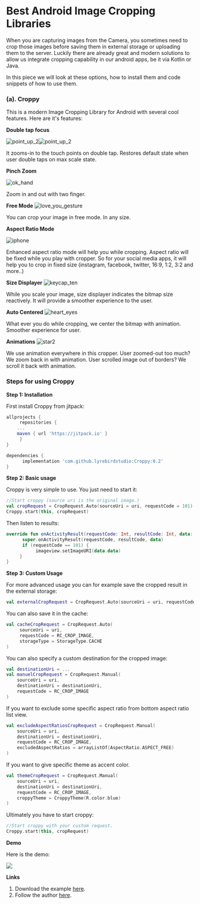# Best Android Image Cropping Libraries

When you are capturing images from the Camera, you sometimes need to crop those images before saving them in external storage or uploading them to the server. Luckily there are already great and modern solutions to allow us integrate cropping capability in our android apps, be it via Kotlin or Java.

In this piece we will look at these options, how to install them and code snippets of how to use them.


### (a). Croppy

This is a modern Image Cropping Library for Android with several cool features. Here are it's features:

**Double tap focus**

![point_up_2](https://github.githubassets.com/images/icons/emoji/unicode/1f446.png)![point_up_2](https://github.githubassets.com/images/icons/emoji/unicode/1f446.png)

It zooms-in to the touch points on double tap. Restores default state when user double taps on max scale state.

[](https://github.com/lyrebirdstudio/Croppy#pinch-zoom-)**Pinch Zoom** 

![ok_hand](https://github.githubassets.com/images/icons/emoji/unicode/1f44c.png)

Zoom in and out with two finger.

[](https://github.com/lyrebirdstudio/Croppy#free-mode-)**Free Mode** ![love_you_gesture](https://github.githubassets.com/images/icons/emoji/unicode/1f91f.png)

You can crop your image in free mode. In any size.

[](https://github.com/lyrebirdstudio/Croppy#aspect-ratio-mode-)**Aspect Ratio Mode**

![iphone](https://github.githubassets.com/images/icons/emoji/unicode/1f4f1.png)

Enhanced aspect ratio mode will help you while cropping. Aspect ratio will be fixed while you play with cropper. So for your social media apps, it will help you to crop in fixed size (instagram, facebook, twitter, 16:9, 1:2, 3:2 and more..)

[](https://github.com/lyrebirdstudio/Croppy#size-displayer-)**Size Displayer** ![keycap_ten](https://github.githubassets.com/images/icons/emoji/unicode/1f51f.png)

While you scale your image, size displayer indicates the bitmap size reactively. It will provide a smoother experience to the user.

[](https://github.com/lyrebirdstudio/Croppy#auto-centered-)**Auto Centered** ![heart_eyes](https://github.githubassets.com/images/icons/emoji/unicode/1f60d.png)

What ever you do while cropping, we center the bitmap with animation. Smoother experience for user.

[](https://github.com/lyrebirdstudio/Croppy#animations-)**Animations** ![star2](https://github.githubassets.com/images/icons/emoji/unicode/1f31f.png)

We use animation everywhere in this cropper. User zoomed-out too much? We zoom back in with animation. User scrolled image out of borders? We scroll it back with animation.

### Steps for using Croppy

**Step 1: Installation**

First install Croppy from jitpack:

```groovy
allprojects {
     repositories {
    ...
    maven { url 'https://jitpack.io' }
     }
}
```

```groovy
dependencies {
      implementation 'com.github.lyrebirdstudio:Croppy:0.2'
}
```

**Step 2: Basic usage**

Croppy is very simple to use. You just need to start it:

```kotlin
//Start croppy (source uri is the original image.)
val cropRequest = CropRequest.Auto(sourceUri = uri, requestCode = 101)
Croppy.start(this, cropRequest)
```

Then listen to results:

```kotlin
override fun onActivityResult(requestCode: Int, resultCode: Int, data: Intent?) {
      super.onActivityResult(requestCode, resultCode, data)
      if (requestCode == 101) {
           imageview.setImageURI(data.data)
     }
}
```

**Step 3: Custom Usage**

For more advanced usage you can for example save the cropped result in the external storage:

```kotlin
val externalCropRequest = CropRequest.Auto(sourceUri = uri, requestCode = RC_CROP_IMAGE)
```

You can also save it in the cache:

```kotlin
val cacheCropRequest = CropRequest.Auto(
     sourceUri = uri,
     requestCode = RC_CROP_IMAGE,
     storageType = StorageType.CACHE
)
```

You can also specify a custom destination for the cropped image:

```kotlin
val destinationUri = ...
val manuelCropRequest = CropRequest.Manual(
    sourceUri = uri,
    destinationUri = destinationUri,
    requestCode = RC_CROP_IMAGE
)
```

If you want to exclude some specific aspect ratio from bottom aspect ratio list view.

```kotlin
val excludeAspectRatiosCropRequest = CropRequest.Manual(
    sourceUri = uri,
    destinationUri = destinationUri,
    requestCode = RC_CROP_IMAGE,
    excludedAspectRatios = arrayListOf(AspectRatio.ASPECT_FREE)
)
```

If you want to give specific theme as accent color.

```kotlin
val themeCropRequest = CropRequest.Manual(
    sourceUri = uri,
    destinationUri = destinationUri,
    requestCode = RC_CROP_IMAGE,
    croppyTheme = CroppyTheme(R.color.blue)
)
```

Ultimately you have to start croppy:

```kotlin
//Start croppy with your custom request.
Croppy.start(this, cropRequest)
```

**Demo**

Here is the demo:

![](https://raw.githubusercontent.com/lyrebirdstudio/Croppy/master/art/art.png)

**Links**

1. Download the example [here](https://github.com/lyrebirdstudio/Croppy).
2. Follow the author [here](https://github.com/lyrebirdstudio/).
